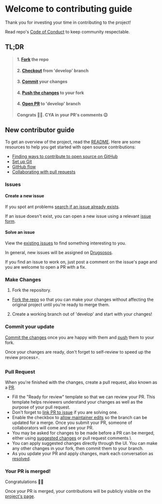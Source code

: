 # Welcome to contributing guide 

Thank you for investing your time in contributing to the project!

Read repo's [Code of Conduct](./CODE_OF_CONDUCT.md) to keep community respectable.

## TL;DR

> #### 1. [Fork](https://docs.github.com/en/github/getting-started-with-github/fork-a-repo#fork-an-example-repository) the repo
> #### 2. [Checkout](https://www.atlassian.com/git/tutorials/using-branches/git-checkout) from 'develop' branch
> #### 3. [Commit](https://www.atlassian.com/git/tutorials/saving-changes/git-commit) your changes
> #### 4. [Push the changes](https://docs.github.com/en/get-started/using-git/pushing-commits-to-a-remote-repository#about-git-push) to your fork 
> #### 4. [Open PR](https://docs.github.com/en/pull-requests/collaborating-with-pull-requests/proposing-changes-to-your-work-with-pull-requests/creating-a-pull-request) to 'develop' branch
> #### Congrats :tada::sparkles:. CYA in your PR's comments 😉


## New contributor guide

To get an overview of the project, read the [README](./README.md). 
Here are some resources to help you get started with open source contributions:

- [Finding ways to contribute to open source on GitHub](https://docs.github.com/en/get-started/exploring-projects-on-github/finding-ways-to-contribute-to-open-source-on-github)
- [Set up Git](https://docs.github.com/en/get-started/quickstart/set-up-git)
- [GitHub flow](https://docs.github.com/en/get-started/quickstart/github-flow)
- [Collaborating with pull requests](https://docs.github.com/en/github/collaborating-with-pull-requests)

### Issues

#### Create a new issue

If you spot ant problems [search if an issue already exists](https://docs.github.com/en/github/searching-for-information-on-github/searching-on-github/searching-issues-and-pull-requests#search-by-the-title-body-or-comments). 

If an issue doesn't exist, you can open a new issue using a relevant [issue form](https://github.com/liis-dev-team/rn-dependency-installer/issues/new/choose). 

#### Solve an issue

View the [existing issues](https://github.com/liis-dev-team/rn-dependency-installer/issues) to find something interesting to you. 

In general, new issues will be assigned on [Drugsosos](https://github.com/Drugsosos).

If you find an issue to work on, just post a comment on the issue's page and you are welcome to open a PR with a fix.

### Make Changes

1. Fork the repository.
  - [Fork the repo](https://docs.github.com/en/github/getting-started-with-github/fork-a-repo#fork-an-example-repository) so that you can make your changes without affecting the original project until you're ready to merge them.

2. Create a working branch out of 'develop' and start with your changes!

### Commit your update

[Commit the changes](https://www.atlassian.com/git/tutorials/saving-changes/git-commit) once you are happy with them and [push](https://docs.github.com/en/get-started/using-git/pushing-commits-to-a-remote-repository#about-git-push) them to your fork.

Once your changes are ready, don't forget to self-review to speed up the review process:zap:.

### Pull Request

When you're finished with the changes, create a pull request, also known as a [PR](https://docs.github.com/en/pull-requests/collaborating-with-pull-requests/proposing-changes-to-your-work-with-pull-requests/creating-a-pull-request).
- Fill the "Ready for review" template so that we can review your PR. This template helps reviewers understand your changes as well as the purpose of your pull request. 
- Don't forget to [link PR to issue](https://docs.github.com/en/issues/tracking-your-work-with-issues/linking-a-pull-request-to-an-issue) if you are solving one.
- Enable the checkbox to [allow maintainer edits](https://docs.github.com/en/github/collaborating-with-issues-and-pull-requests/allowing-changes-to-a-pull-request-branch-created-from-a-fork) so the branch can be updated for a merge.
Once you submit your PR, someone of collaborators will come and see your PR.
- You may be asked for changes to be made before a PR can be merged, either using [suggested changes](https://docs.github.com/en/github/collaborating-with-issues-and-pull-requests/incorporating-feedback-in-your-pull-request) or pull request comments.\ 
- You can apply suggested changes directly through the UI. You can make any other changes in your fork, then commit them to your branch.
- As you update your PR and apply changes, mark each conversation as [resolved](https://docs.github.com/en/github/collaborating-with-issues-and-pull-requests/commenting-on-a-pull-request#resolving-conversations).

### Your PR is merged!

Congratulations :tada::sparkles:

Once your PR is merged, your contributions will be publicly visible on the [project's page](https://github.com/liis-dev-team/rn-dependency-installer).